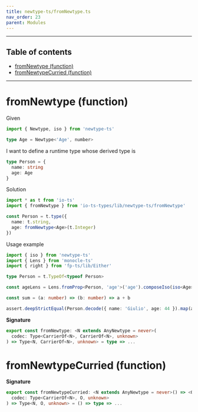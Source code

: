 ```yaml
---
title: newtype-ts/fromNewtype.ts
nav_order: 23
parent: Modules
---
```


---

<h2 class="text-delta">Table of contents</h2>

- [fromNewtype (function)](#fromnewtype-function)
- [fromNewtypeCurried (function)](#fromnewtypecurried-function)

---

# fromNewtype (function)

Given

```ts
import { Newtype, iso } from 'newtype-ts'

type Age = Newtype<'Age', number>
```

I want to define a runtime type whose derived type is

```ts
type Person = {
  name: string
  age: Age
}
```

Solution

```ts
import * as t from 'io-ts'
import { fromNewtype } from 'io-ts-types/lib/newtype-ts/fromNewtype'

const Person = t.type({
  name: t.string,
  age: fromNewtype<Age>(t.Integer)
})
```

Usage example

```ts
import { iso } from 'newtype-ts'
import { Lens } from 'monocle-ts'
import { right } from 'fp-ts/lib/Either'

type Person = t.TypeOf<typeof Person>

const ageLens = Lens.fromProp<Person, 'age'>('age').composeIso(iso<Age>())

const sum = (a: number) => (b: number) => a + b

assert.deepStrictEqual(Person.decode({ name: 'Giulio', age: 44 }).map(ageLens.modify(sum(1)))), right({ name: 'Giulio', age: 44 }))
```

**Signature**

```ts
export const fromNewtype: <N extends AnyNewtype = never>(
  codec: Type<CarrierOf<N>, CarrierOf<N>, unknown>
) => Type<N, CarrierOf<N>, unknown> = type => ...
```

# fromNewtypeCurried (function)

**Signature**

```ts
export const fromNewtypeCurried: <N extends AnyNewtype = never>() => <O>(
  codec: Type<CarrierOf<N>, O, unknown>
) => Type<N, O, unknown> = () => type => ...
```
